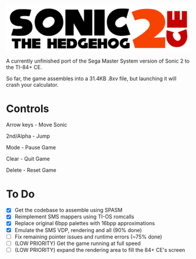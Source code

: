 ![](https://raw.githubusercontent.com/grubbyplaya/Sonic-2-CE/master/s2banner.png)

A currently unfinished port of the Sega Master System version of Sonic 2 to the TI-84+ CE.

So far, the game assembles into a 31.4KB .8xv file, but launching it will crash your calculator. 

# Controls

Arrow keys - Move Sonic

2nd/Alpha - Jump

Mode - Pause Game

Clear - Quit Game

Delete - Reset Game

# To Do
 - [x] Get the codebase to assemble using SPASM
 - [x] Reimplement SMS mappers using TI-OS romcalls
 - [x] Replace original 6bpp palettes with 16bpp approximations
 - [x] Emulate the SMS VDP, rendering and all (90% done)
 - [ ] Fix remaining pointer issues and runtime errors (~75% done)
 - [ ] (LOW PRIORITY) Get the game running at full speed
 - [ ] (LOW PRIORITY) expand the rendering area to fill the 84+ CE's screen